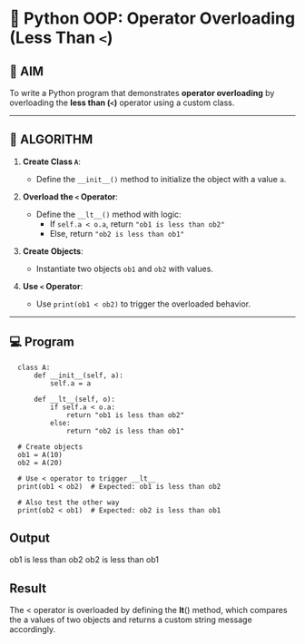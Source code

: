# 🐍 Python OOP: Operator Overloading (Less Than `<`)

## 🎯 AIM

To write a Python program that demonstrates **operator overloading** by overloading the **less than (`<`)** operator using a custom class.

---

## 🧠 ALGORITHM

1. **Create Class `A`**:
   - Define the `__init__()` method to initialize the object with a value `a`.

2. **Overload the `<` Operator**:
   - Define the `__lt__()` method with logic:
     - If `self.a < o.a`, return `"ob1 is less than ob2"`
     - Else, return `"ob2 is less than ob1"`

3. **Create Objects**:
   - Instantiate two objects `ob1` and `ob2` with values.

4. **Use `<` Operator**:
   - Use `print(ob1 < ob2)` to trigger the overloaded behavior.

---

## 💻 Program
      class A:
          def __init__(self, a):
              self.a = a
      
          def __lt__(self, o):
              if self.a < o.a:
                  return "ob1 is less than ob2"
              else:
                  return "ob2 is less than ob1"
      
      # Create objects
      ob1 = A(10)
      ob2 = A(20)
      
      # Use < operator to trigger __lt__
      print(ob1 < ob2)  # Expected: ob1 is less than ob2
      
      # Also test the other way
      print(ob2 < ob1)  # Expected: ob2 is less than ob1


## Output
ob1 is less than ob2
ob2 is less than ob1


## Result
The < operator is overloaded by defining the __lt__() method, which compares the a values of two objects and returns a custom string message accordingly.

